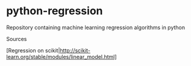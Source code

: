 # python-regression
Repository containing machine learning regression algorithms in python

Sources

[Regression on scikit|http://scikit-learn.org/stable/modules/linear_model.html]